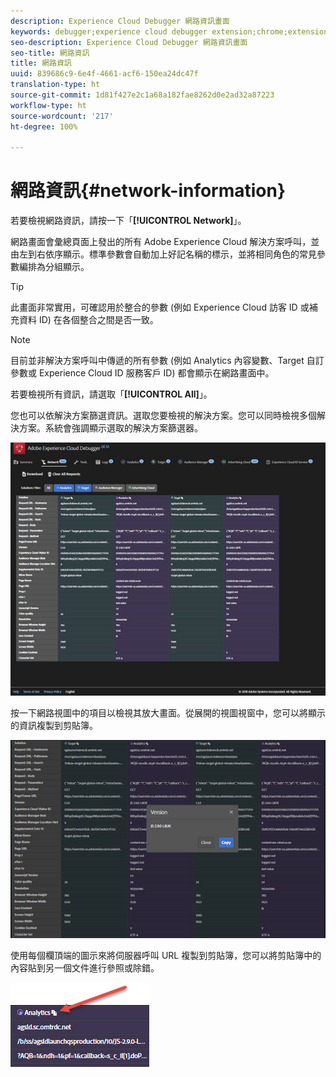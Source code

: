 ```yaml
---
description: Experience Cloud Debugger 網路資訊畫面
keywords: debugger;experience cloud debugger extension;chrome;extension;network;information
seo-description: Experience Cloud Debugger 網路資訊畫面
seo-title: 網路資訊
title: 網路資訊
uuid: 839686c9-6e4f-4661-acf6-150ea24dc47f
translation-type: ht
source-git-commit: 1d81f427e2c1a68a182fae8262d0e2ad32a87223
workflow-type: ht
source-wordcount: '217'
ht-degree: 100%

---
```



# 網路資訊{#network-information}

若要檢視網路資訊，請按一下「**[!UICONTROL Network]**」。

網路畫面會彙總頁面上發出的所有 Adobe Experience Cloud 解決方案呼叫，並由左到右依序顯示。標準參數會自動加上好記名稱的標示，並將相同角色的常見參數編排為分組顯示。

>[!TIP]
>
>此畫面非常實用，可確認用於整合的參數 (例如 Experience Cloud 訪客 ID 或補充資料 ID) 在各個整合之間是否一致。

>[!NOTE]
>
>目前並非解決方案呼叫中傳遞的所有參數 (例如 Analytics 內容變數、Target 自訂參數或 Experience Cloud ID 服務客戶 ID) 都會顯示在網路畫面中。

若要檢視所有資訊，請選取「**[!UICONTROL All]**」。

您也可以依解決方案篩選資訊。選取您要檢視的解決方案。您可以同時檢視多個解決方案。系統會強調顯示選取的解決方案篩選器。

![](assets/network.jpg)

按一下網路視圖中的項目以檢視其放大畫面。從展開的視圖視窗中，您可以將顯示的資訊複製到剪貼簿。

![](assets/network-jsversion.jpg)

使用每個欄頂端的圖示來將伺服器呼叫 URL 複製到剪貼簿，您可以將剪貼簿中的內容貼到另一個文件進行參照或除錯。

![](assets/copy.jpg)

